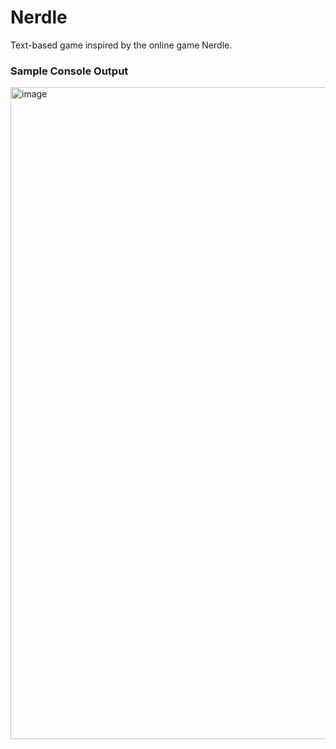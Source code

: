 # Nerdle
Text-based game inspired by the online game Nerdle. 

### Sample Console Output

<img width="1043" alt="image" src="https://github.com/EnochHe1/Nerdle/assets/133233938/a0ebc05d-9af9-426a-9ba7-0dd207b900e3">

